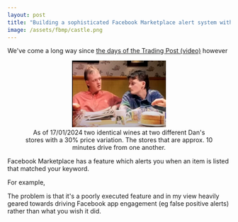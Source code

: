 ```yaml
---
layout: post
title: "Building a sophisticated Facebook Marketplace alert system with Github Actions and ChatGPT API"
image: /assets/fbmp/castle.png
---
```


We've come a long way since <a href="https://www.youtube.com/watch?v=dik_wnOE4dk">the days of the Trading Post (video)</a> however 

<figure style="text-align: center;">
  <img src="/assets/fbmp/castle.png" alt="" loading="lazy" style="width: 50%;">
  <figcaption>
    As of 17/01/2024 two identical wines at two different Dan's stores with a 30% price variation. The stores that are approx. 10 minutes drive from one another.
  </figcaption>
</figure>


Facebook Marketplace has a feature which alerts you when an item is listed that matched your keyword.

For example, 

The problem is that it's a poorly executed feature and in my view heavily geared towards driving Facebook app engagement (eg false positive alerts) rather than what you wish it did. 


